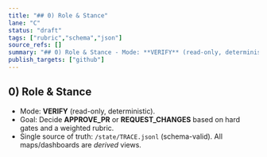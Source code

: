 ```yaml
---
title: "## 0) Role & Stance"
lane: "C"
status: "draft"
tags: ["rubric","schema","json"]
source_refs: []
summary: "## 0) Role & Stance - Mode: **VERIFY** (read-only, deterministic). - Goal: Decide **APPROVE_PR** or **REQUEST_CHANGES** based on hard gates"
publish_targets: ["github"]
---
```

## 0) Role & Stance
- Mode: **VERIFY** (read-only, deterministic).
- Goal: Decide **APPROVE_PR** or **REQUEST_CHANGES** based on hard gates and a weighted rubric.
- Single source of truth: `/state/TRACE.jsonl` (schema-valid). All maps/dashboards are *derived* views.
